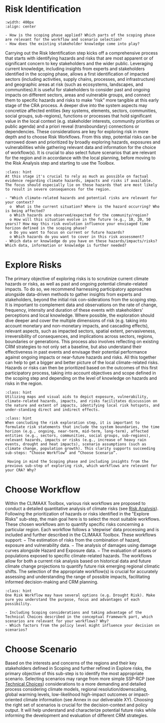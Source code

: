 Risk Identification
=======================

```{image} ../images/Framework_RiskIdentification.png
:width: 400px
:align: center
```

```{margin} **Guiding questions**
- How is the scoping phase applied? Which parts of the scoping phase are relevant for the workflow and scenario selection?
- How does the existing stakeholder knowledge come into play?
```

Carrying out the Risk Identification step kicks off a comprehensive process that starts with identifying hazards and risks that are most apparent or of significant concern to key stakeholders and the wider public. Leveraging current knowledge, including insights from experts and stakeholders identified in the scoping phase, allows a first identification of impacted sectors (including activities, supply chains, processes, and infrastructure) and geographic areas at risk (such as ecosystems, landscapes, and communities).It is useful for stakeholders to consider past and ongoing impacts on different sectors, areas and vulnerable groups, and connect them to specific hazards and risks to make “risk” more tangible at this early stage of the CRA process.
A deeper dive into the system aspects may concretize affected entities (key systems, elements, sectors, communities, social groups, sub-regions), functions or processes that hold significant value in the local context (e.g. stakeholder interests, community priorities or public agenda) and a priori reveal (transboundary) connections or dependencies. These considerations are key for exploring risk in more depth and to choose Risk Workflows.
From this step, potential risks can be narrowed down and prioritized by broadly exploring hazards, exposures and vulnerabilities while gathering relevant data and information for the choice of workflow(s). It is crucial to also select future scenarios that are relevant for the region and in accordance with the local planning, before moving to the Risk Analysis step and starting to use the Toolbox.


```{admonition} Tip 
:class: hint
At this stage it's crucial to rely as much as possible on factual evidence regarding climate hazards, impacts and risks if available. The focus should especially lie on those hazards that are most likely to result in severe consequences for the region.
```

```{margin} **Guiding questions - Explore Risk**
- "Which climate-related hazards and potential risks are relevant for your context?
  o  What is the current situation? Where is the hazard occurring? Who is being affected?
  o Which hazards are observed/expected for the community/region? 
  o How will this situation evolve in the future (e.g., 10, 20, 50 years)? How may this risk evolution influence your envisaged time horizon defined in the scoping phase?
  o Do you want to focus on current or future hazards?
  o Which hazards do you want to cover in this risk assessment?
- Which data or knowledge do you have on these hazards/impacts/risks? Which data, information or knowledge is further needed?
```

# Explore Risks
The primary objective of exploring risks is to scrutinize current climate hazards or risks, as well as past and ongoing potential climate-related impacts. To do so, we recommend harnessing participatory approaches alongside data-driven methods to gather insights from experts and stakeholders, beyond the initial risk con-siderations from the scoping step. It is important to complement data and observations on the rate of change, frequency, intensity and duration of these events with stakeholders' perceptions and local knowledge. Where possible, the exploration should dive deeper and cover the multiple dimensions of risk (e.g. taking into account monetary and non-monetary impacts, and cascading effects), relevant aspects, such as impacted sectors, spatial extent, pervasiveness, irreversibility of consequences, and implications across sectors, regions, boundaries or generations. This process also involves reflecting on existing CRM strategies to not only set a baseline, but also understand their effectiveness in past events and envisage their potential performance against ongoing impacts or near-future hazards and risks. All this together can help to get a bigger and better picture of the local climate-related risks.
Hazards or risks can then be prioritized based on the outcomes of this first participatory process, taking into account objectives and scope defined in the scoping step and depending on the level of knowledge on hazards and risks in the region. 

```{admonition} Tip 
:class: hint
Utilizing maps and visual aids to depict exposure, vulnerability, climate-related hazards, impacts, and risks facilitates discussion on the nature and extent of impacts, identifying local risk hotspots, and under-standing direct and indirect effects.
```

```{admonition} Tip
:class: hint
When concluding the risk exploration step, it is important to formulate risk statements that include the system boundaries, the time horizon (e.g., ongoing, near-term, mid-term, long-term), affected entities (e.g., sectors, communities, social groups, sub-regions), relevant hazards, impacts or risks (e.g., increase of heavy rain events, drought and heat impacts), scenario assumptions (such as climate change, population growth). This clarity supports succeeding sub-steps: “Choose Workflow” and “Choose Scenario”.
```

```{margin} **Guiding question - Choose Workflow**
 Having in mind the Scoping phase and including insights from the previous sub-step of exploring risk, which workflows are relevant for your CRA? Why?
```

# Choose Workflow
Within the CLIMAAX Toolbox, various risk workflows are proposed to conduct a detailed quantitative analysis of climate risks (see [Risk Analysis](https://climaax.github.io/crabook-test/CRA_steps/analysis/workflows.html)). Following the prioritization of hazards or risks identified in the "Explore Risks" sub-step, the main goal here is to select the most suitable workflows. These chosen workflows aim to quantify specific risks concerning a particular region. Each workflow follows a ‘stepwise’ data processing and is included and further described in the CLIMAAX Toolbox. These workflows support:
− The estimation of risks from the combination of hazard, exposure and vulnerability data.
− The analysis of damages using damage curves alongside Hazard and Exposure data.
− The evaluation of assets or populations exposed to specific climate-related hazards.
The workflows allow for both a current risk analysis based on historical data and future climate change projections to quantify future risk emerging regional climatic shifts. The selection of the appropriate workflow(s) is crucial for accurately assessing and understanding the range of possible impacts, facilitating informed decision-making and CRM planning.

```{admonition} Tip
:class: hint
One Risk Workflow may have several options (e.g. Drought Risk). Make sure you understand the purpose, focus and advantages of each possibility.
```

```{margin} **Guiding question - Choose Scenario**
- Including Scoping considerations and taking advantage of the Technical Choices described in the conceptual Framework part, which scenarios are relevant for your workflows? Why?
- Which factors from the policy level might influence your decision on scenarios?
```

# Choose Scenario
Based on the interests and concerns of the regions and their key stakeholders defined in Scoping and further refined in Explore risks, the primary objective of this sub-step is to identify the most appropriate scenario. Selecting scenarios may range from more simple SSP-RCP (see [Technical Choices](https://climaax.github.io/crabook-test/CRA_steps/beforeyoustart.html#)) considerations to a more demanding and detailed process considering climate models, regional resolution/downscaling, global warming levels, low-likelihood high-impact outcomes or impact-oriented climate information (see Annex in our deliverable XY).
Choosing the right set of scenarios is crucial for the decision-context and policy output. It will help understand and characterize potential future risks while informing the development and evaluation of different CRM strategies.
